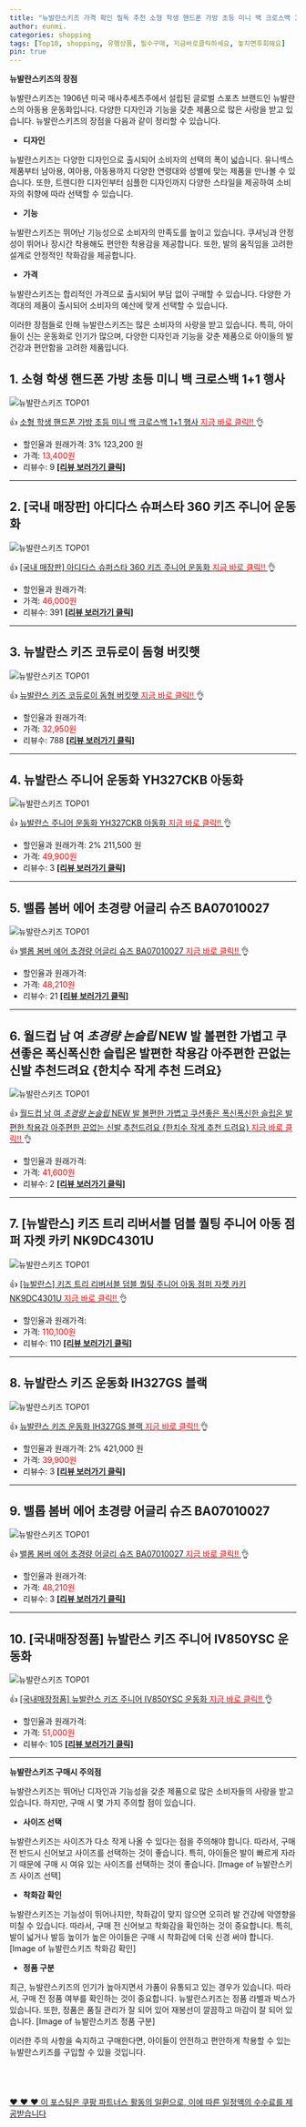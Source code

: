 ```yaml
---
title: "뉴발란스키즈 가격 확인 필독 추천 소형 학생 핸드폰 가방 초등 미니 백 크로스백 1+1 행사 비교 장점 구매가이드"
author: eunmi.
categories: shopping
tags: [Top10, shopping, 유행상품, 필수구매, 지금바로클릭하세요, 놓치면후회해요]
pin: true
---
```

**뉴발란스키즈의 장점**

뉴발란스키즈는 1906년 미국 매사추세츠주에서 설립된 글로벌 스포츠 브랜드인 뉴발란스의 아동용 운동화입니다. 다양한 디자인과 기능을 갖춘 제품으로 많은 사랑을 받고 있습니다. 뉴발란스키즈의 장점을 다음과 같이 정리할 수 있습니다.

* **디자인**

뉴발란스키즈는 다양한 디자인으로 출시되어 소비자의 선택의 폭이 넓습니다. 유니섹스 제품부터 남아용, 여아용, 아동용까지 다양한 연령대와 성별에 맞는 제품을 만나볼 수 있습니다. 또한, 트렌디한 디자인부터 심플한 디자인까지 다양한 스타일을 제공하여 소비자의 취향에 따라 선택할 수 있습니다.

* **기능**

뉴발란스키즈는 뛰어난 기능성으로 소비자의 만족도를 높이고 있습니다. 쿠셔닝과 안정성이 뛰어나 장시간 착용해도 편안한 착용감을 제공합니다. 또한, 발의 움직임을 고려한 설계로 안정적인 착화감을 제공합니다.

* **가격**

뉴발란스키즈는 합리적인 가격으로 출시되어 부담 없이 구매할 수 있습니다. 다양한 가격대의 제품이 출시되어 소비자의 예산에 맞게 선택할 수 있습니다.

이러한 장점들로 인해 뉴발란스키즈는 많은 소비자의 사랑을 받고 있습니다. 특히, 아이들이 신는 운동화로 인기가 많으며, 다양한 디자인과 기능을 갖춘 제품으로 아이들의 발 건강과 편안함을 고려한 제품입니다.

   

## 1. 소형 학생 핸드폰 가방 초등 미니 백 크로스백 1+1 행사

![뉴발란스키즈 TOP01](https://thumbnail9.coupangcdn.com/thumbnails/remote/230x230ex/image/vendor_inventory/570c/76aac7a299397a5511fab4c7bf8cf8927d45acf41e8d7222ceacd0d1049e.jpg)


👍 [소형 학생 핸드폰 가방 초등 미니 백 크로스백 1+1 행사 <font color=red> 지금 바로 클릭!! </font> ](https://link.coupang.com/re/AFFSDP?lptag=AF3617701&subid=GithubCoopas&pageKey=7558666350&traceid=V0-153&itemId=19908687394&vendorItemId=87008649244) 👌 


- 할인율과 원래가격: 3%  123,200   원
- 가격: <span style='color:red'>13,400원</span>
- 리뷰수: 9  [**[리뷰 보러가기 클릭]**](https://link.coupang.com/re/AFFSDP?lptag=AF3617701&subid=GithubCoopas&pageKey=7558666350&traceid=V0-153&itemId=19908687394&vendorItemId=87008649244)

---


   

## 2. [국내 매장판] 아디다스 슈퍼스타 360 키즈 주니어 운동화

![뉴발란스키즈 TOP01](https://thumbnail10.coupangcdn.com/thumbnails/remote/230x230ex/image/vendor_inventory/a7a5/b2536f6d1d2a1cab1260ae1143e61871eaeddf5d9773ca5aa729c4f44796.jpg)


👍 [[국내 매장판] 아디다스 슈퍼스타 360 키즈 주니어 운동화 <font color=red> 지금 바로 클릭!! </font> ](https://link.coupang.com/re/AFFSDP?lptag=AF3617701&subid=GithubCoopas&pageKey=7653883009&traceid=V0-153&itemId=20372920106&vendorItemId=87456494940) 👌 


- 할인율과 원래가격: 
- 가격: <span style='color:red'>46,000원</span>
- 리뷰수: 391  [**[리뷰 보러가기 클릭]**](https://link.coupang.com/re/AFFSDP?lptag=AF3617701&subid=GithubCoopas&pageKey=7653883009&traceid=V0-153&itemId=20372920106&vendorItemId=87456494940)

---


   

## 3. 뉴발란스 키즈 코듀로이 돔형 버킷햇

![뉴발란스키즈 TOP01](https://thumbnail9.coupangcdn.com/thumbnails/remote/230x230ex/image/rs_quotation_api/c0apsae8/dd344d0bba12485fbe6cabf227f66471.jpg)


👍 [뉴발란스 키즈 코듀로이 돔형 버킷햇 <font color=red> 지금 바로 클릭!! </font> ](https://link.coupang.com/re/AFFSDP?lptag=AF3617701&subid=GithubCoopas&pageKey=7503403090&traceid=V0-153&itemId=19645690639&vendorItemId=86751801687) 👌 


- 할인율과 원래가격: 
- 가격: <span style='color:red'>32,950원</span>
- 리뷰수: 788  [**[리뷰 보러가기 클릭]**](https://link.coupang.com/re/AFFSDP?lptag=AF3617701&subid=GithubCoopas&pageKey=7503403090&traceid=V0-153&itemId=19645690639&vendorItemId=86751801687)

---


   

## 4. 뉴발란스 주니어 운동화 YH327CKB 아동화

![뉴발란스키즈 TOP01](https://thumbnail10.coupangcdn.com/thumbnails/remote/230x230ex/image/vendor_inventory/c83e/b140e2ad921ca5475e43006d1d223a1b80ad21dea1b8e723e9f357cc9103.jpg)


👍 [뉴발란스 주니어 운동화 YH327CKB 아동화 <font color=red> 지금 바로 클릭!! </font> ](https://link.coupang.com/re/AFFSDP?lptag=AF3617701&subid=GithubCoopas&pageKey=7593001990&traceid=V0-153&itemId=20068422715&vendorItemId=87164242131) 👌 


- 할인율과 원래가격: 2%  211,500   원
- 가격: <span style='color:red'>49,900원</span>
- 리뷰수: 3  [**[리뷰 보러가기 클릭]**](https://link.coupang.com/re/AFFSDP?lptag=AF3617701&subid=GithubCoopas&pageKey=7593001990&traceid=V0-153&itemId=20068422715&vendorItemId=87164242131)

---


   

## 5. 밸롭 봄버 에어 초경량 어글리 슈즈 BA07010027

![뉴발란스키즈 TOP01](https://thumbnail8.coupangcdn.com/thumbnails/remote/230x230ex/image/retail/images/1740803211770172-171bd7e1-105c-4011-ae9a-19fc5e88be68.jpg)


👍 [밸롭 봄버 에어 초경량 어글리 슈즈 BA07010027 <font color=red> 지금 바로 클릭!! </font> ](https://link.coupang.com/re/AFFSDP?lptag=AF3617701&subid=GithubCoopas&pageKey=1987806335&traceid=V0-153&itemId=3382110567&vendorItemId=71368762823) 👌 


- 할인율과 원래가격: 
- 가격: <span style='color:red'>48,210원</span>
- 리뷰수: 21  [**[리뷰 보러가기 클릭]**](https://link.coupang.com/re/AFFSDP?lptag=AF3617701&subid=GithubCoopas&pageKey=1987806335&traceid=V0-153&itemId=3382110567&vendorItemId=71368762823)

---


   

## 6. 월드컵 남 여 *초경량 논슬립* NEW 발 볼편한 가볍고 쿠션좋은 폭신폭신한 슬립온 발편한 착용감 아주편한 끈없는 신발 추천드려요 {한치수 작게 추천 드려요}

![뉴발란스키즈 TOP01](https://thumbnail9.coupangcdn.com/thumbnails/remote/230x230ex/image/vendor_inventory/3aca/b1d9d740019e374c31bf36fb0a5b29008304d3caa0b18566de38c1ccae82.jpg)


👍 [월드컵 남 여 *초경량 논슬립* NEW 발 볼편한 가볍고 쿠션좋은 폭신폭신한 슬립온 발편한 착용감 아주편한 끈없는 신발 추천드려요 {한치수 작게 추천 드려요} <font color=red> 지금 바로 클릭!! </font> ](https://link.coupang.com/re/AFFSDP?lptag=AF3617701&subid=GithubCoopas&pageKey=6348767278&traceid=V0-153&itemId=13350082631&vendorItemId=86909643574) 👌 


- 할인율과 원래가격: 
- 가격: <span style='color:red'>41,600원</span>
- 리뷰수: 2  [**[리뷰 보러가기 클릭]**](https://link.coupang.com/re/AFFSDP?lptag=AF3617701&subid=GithubCoopas&pageKey=6348767278&traceid=V0-153&itemId=13350082631&vendorItemId=86909643574)

---


   

## 7. [뉴발란스] 키즈 트리 리버서블 덤블 퀄팅 주니어 아동 점퍼 자켓 카키 NK9DC4301U

![뉴발란스키즈 TOP01](https://thumbnail6.coupangcdn.com/thumbnails/remote/230x230ex/image/vendor_inventory/754e/9692030aa2fc06010b8ef5391a62e64ab235f2ac70e84e37f388db139db7.jpg)


👍 [[뉴발란스] 키즈 트리 리버서블 덤블 퀄팅 주니어 아동 점퍼 자켓 카키 NK9DC4301U <font color=red> 지금 바로 클릭!! </font> ](https://link.coupang.com/re/AFFSDP?lptag=AF3617701&subid=GithubCoopas&pageKey=7475695767&traceid=V0-153&itemId=19516155318&vendorItemId=86627970394) 👌 


- 할인율과 원래가격: 
- 가격: <span style='color:red'>110,100원</span>
- 리뷰수: 110  [**[리뷰 보러가기 클릭]**](https://link.coupang.com/re/AFFSDP?lptag=AF3617701&subid=GithubCoopas&pageKey=7475695767&traceid=V0-153&itemId=19516155318&vendorItemId=86627970394)

---


   

## 8. 뉴발란스 키즈 운동화 IH327GS 블랙

![뉴발란스키즈 TOP01](https://thumbnail7.coupangcdn.com/thumbnails/remote/230x230ex/image/vendor_inventory/d9e0/9321201b50657800df65a9718f3cee21fae535c4ceeb7f1f303dbb731bcd.jpg)


👍 [뉴발란스 키즈 운동화 IH327GS 블랙 <font color=red> 지금 바로 클릭!! </font> ](https://link.coupang.com/re/AFFSDP?lptag=AF3617701&subid=GithubCoopas&pageKey=7325521676&traceid=V0-153&itemId=18796701629&vendorItemId=85927601510) 👌 


- 할인율과 원래가격: 2%  421,000   원
- 가격: <span style='color:red'>39,900원</span>
- 리뷰수: 3  [**[리뷰 보러가기 클릭]**](https://link.coupang.com/re/AFFSDP?lptag=AF3617701&subid=GithubCoopas&pageKey=7325521676&traceid=V0-153&itemId=18796701629&vendorItemId=85927601510)

---


   

## 9. 밸롭 봄버 에어 초경량 어글리 슈즈 BA07010027

![뉴발란스키즈 TOP01](https://thumbnail8.coupangcdn.com/thumbnails/remote/230x230ex/image/retail/images/2020/08/21/20/7/a36a5162-4f47-468b-b81a-e1ccdf091de2.jpg)


👍 [밸롭 봄버 에어 초경량 어글리 슈즈 BA07010027 <font color=red> 지금 바로 클릭!! </font> ](https://link.coupang.com/re/AFFSDP?lptag=AF3617701&subid=GithubCoopas&pageKey=1987806335&traceid=V0-153&itemId=3382110572&vendorItemId=71368762848) 👌 


- 할인율과 원래가격: 
- 가격: <span style='color:red'>48,210원</span>
- 리뷰수: 3  [**[리뷰 보러가기 클릭]**](https://link.coupang.com/re/AFFSDP?lptag=AF3617701&subid=GithubCoopas&pageKey=1987806335&traceid=V0-153&itemId=3382110572&vendorItemId=71368762848)

---


   

## 10. [국내매장정품] 뉴발란스 키즈 주니어 IV850YSC 운동화

![뉴발란스키즈 TOP01](https://thumbnail10.coupangcdn.com/thumbnails/remote/230x230ex/image/vendor_inventory/d134/e227a6263741ed3f54ecd78b4032c977a4abaa0c4212c0644a2d56d7730d.jpg)


👍 [[국내매장정품] 뉴발란스 키즈 주니어 IV850YSC 운동화 <font color=red> 지금 바로 클릭!! </font> ](https://link.coupang.com/re/AFFSDP?lptag=AF3617701&subid=GithubCoopas&pageKey=7705192259&traceid=V0-153&itemId=20640117821&vendorItemId=87713671967) 👌 


- 할인율과 원래가격: 
- 가격: <span style='color:red'>51,000원</span>
- 리뷰수: 105  [**[리뷰 보러가기 클릭]**](https://link.coupang.com/re/AFFSDP?lptag=AF3617701&subid=GithubCoopas&pageKey=7705192259&traceid=V0-153&itemId=20640117821&vendorItemId=87713671967)

---
**뉴발란스키즈 구매시 주의점**

뉴발란스키즈는 뛰어난 디자인과 기능성을 갖춘 제품으로 많은 소비자들의 사랑을 받고 있습니다. 하지만, 구매 시 몇 가지 주의할 점이 있습니다.

* **사이즈 선택**

뉴발란스키즈는 사이즈가 다소 작게 나올 수 있다는 점을 주의해야 합니다. 따라서, 구매 전 반드시 신어보고 사이즈를 선택하는 것이 좋습니다. 특히, 아이들은 발이 빠르게 자라기 때문에 구매 시 여유 있는 사이즈를 선택하는 것이 좋습니다.
[Image of 뉴발란스키즈 사이즈 선택]
* **착화감 확인**

뉴발란스키즈는 기능성이 뛰어나지만, 착화감이 맞지 않으면 오히려 발 건강에 악영향을 미칠 수 있습니다. 따라서, 구매 전 신어보고 착화감을 확인하는 것이 중요합니다. 특히, 발이 넓거나 발등 높이가 높은 아이들은 구매 시 착화감에 더욱 신경 써야 합니다.
[Image of 뉴발란스키즈 착화감 확인]
* **정품 구분**

최근, 뉴발란스키즈의 인기가 높아지면서 가품이 유통되고 있는 경우가 있습니다. 따라서, 구매 전 정품 여부를 확인하는 것이 중요합니다. 뉴발란스키즈는 정품 라벨과 박스가 있습니다. 또한, 정품은 품질 관리가 잘 되어 있어 재봉선이 깔끔하고 마감이 잘 되어 있습니다.
[Image of 뉴발란스키즈 정품 구분]

이러한 주의 사항을 숙지하고 구매한다면, 아이들이 안전하고 편안하게 착용할 수 있는 뉴발란스키즈를 구입할 수 있을 것입니다.<br><br><br><br><br> [ ❤ ❤ ❤ 이 포스팅은 쿠팡 파트너스 활동의 일환으로, 이에 따른 일정액의 수수료를 제공받습니다](https://link.coupang.com/a/bcEFyh)